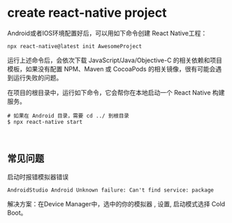 # create react-native project
Android或者IOS环境配置好后，可以用如下命令创建 React Native工程：
```shell
npx react-native@latest init AwesomeProject
```
运行上述命令后，会依次下载 JavaScript/Java/Objective-C 的相关依赖和项目模板，如果没有配置 NPM、Maven 或 CocoaPods 的相关镜像，很有可能会遇到运行失败的问题。


在项目的根目录中，运行如下命令，它会帮你在本地启动一个 React Native 构建服务。
```shell
# 如果在 Android 目录，需要 cd ../ 到根目录
$ npx react-native start
```

<br>

## 常见问题
启动时报错模拟器错误
```
AndroidStudio Android Unknown failure: Can't find service: package
```
解决方案：在Device Manager中，选中的你的模拟器 , 设置, 启动模式选择 Cold Boot。